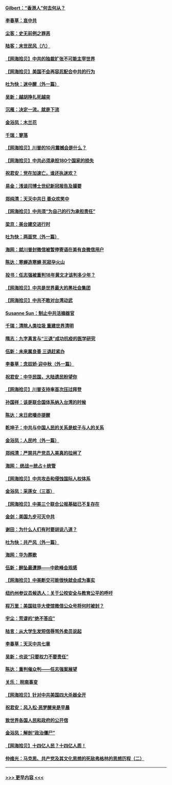 #### [Gilbert：“香港人”何去何从？](../pages/nsc993/n12435894.md?t=09282002) 
#### [李春草：哀中共](../pages/nsc993/n12435874.md?t=09282002) 
#### [尘客：史无前例之罪恶](../pages/nsc993/n12435762.md?t=09282002) 
#### [陆客：末世民风（六）](../pages/nsc993/n12435354.md?t=09282002) 
#### [【网海拾贝】中共的独裁扩张不可能主宰世界](../pages/nsc993/n12435151.md?t=09282002) 
#### [【网海拾贝】美国不会再容忍配合中共的行为](../pages/nsc993/n12433808.md?t=09282002) 
#### [吐为快：迷中醒（外一篇）](../pages/nsc993/n12433585.md?t=09282002) 
#### [吴新：越胡挣扎死越突](../pages/nsc993/n12433562.md?t=09282002) 
#### [沉雁：决定一流，就是下流](../pages/nsc993/n12432128.md?t=09282002) 
#### [金浴凤：木兰花](../pages/nsc993/n12432124.md?t=09282002) 
#### [千瑞：寥落](../pages/nsc993/n12432071.md?t=09282002) 
#### [【网海拾贝】川普的10月震撼会是什么？](../pages/nsc993/n12431624.md?t=09282002) 
#### [【网海拾贝】中共必须承担180个国家的损失](../pages/nsc993/n12428893.md?t=09282002) 
#### [祝君安：党在加速亡，谁还执迷欢？](../pages/nsc993/n12428652.md?t=09282002) 
#### [易金：浅谈闫博士世纪新冠报告及撮要](../pages/nsc993/n12426822.md?t=09282002) 
#### [郑纯清：天灭中共日 善众欢笑中](../pages/nsc993/n12426784.md?t=09282002) 
#### [【网海拾贝】中共须“为自己的行为承担责任”](../pages/nsc993/n12426067.md?t=09282002) 
#### [梁京：美台建交进行时](../pages/nsc993/n12424066.md?t=09282002) 
#### [吐为快：两面党（外一篇）](../pages/nsc993/n12424043.md?t=09282002) 
#### [海网：就川普封微信被暂停寄语在美有良微信用户](../pages/nsc993/n12424021.md?t=09282002) 
#### [陈达：寒蝉造寒蝉 死寂孕火山](../pages/nsc993/n12423958.md?t=09282002) 
#### [投书：任志强被重判18年黄文才该判多少年？](../pages/nsc993/n12423672.md?t=09282002) 
#### [【网海拾贝】中共是世界最大的黑社会集团](../pages/nsc993/n12423543.md?t=09282002) 
#### [【网海拾贝】中共不敢对台湾动武](../pages/nsc993/n12421418.md?t=09282002) 
#### [Susanne Sun：制止中共活摘器官](../pages/nsc993/n12419654.md?t=09282002) 
#### [千瑞：清除人类垃圾 重建世界清明](../pages/nsc993/n12419414.md?t=09282002) 
#### [隋志：九字真言与“三退”成功抗疫的医学研究](../pages/nsc993/n12419248.md?t=09282002) 
#### [伍新：未来属良善 三退赶紧办](../pages/nsc993/n12418496.md?t=09282002) 
#### [李春草：念奴娇·迎中秋（外一篇）](../pages/nsc993/n12418465.md?t=09282002) 
#### [祝君安：中华民国，大陆遗民盼望你](../pages/nsc993/n12418089.md?t=09282002) 
#### [【网海拾贝】川普支持率首次压过拜登](../pages/nsc993/n12418050.md?t=09282002) 
#### [孙国祥：该是联合国体系纳入台湾的时候](../pages/nsc993/n12417369.md?t=09282002) 
#### [陈达：末日悲嚎亦提醒](../pages/nsc993/n12416736.md?t=09282002) 
#### [乾坤子：中共与中国人民的关系是蚊子与人的关系](../pages/nsc993/n12416632.md?t=09282002) 
#### [金浴凤：人民吟（外一篇）](../pages/nsc993/n12416567.md?t=09282002) 
#### [郑纯清：严禁共产党员入美真的拉闸了](../pages/nsc993/n12416550.md?t=09282002) 
#### [海网： 统战＝统占＋统管](../pages/nsc993/n12416404.md?t=09282002) 
#### [【网海拾贝】中共攻击和侵蚀国际人权体系](../pages/nsc993/n12416250.md?t=09282002) 
#### [金浴凤：采莲女（三首）](../pages/nsc993/n12415517.md?t=09282002) 
#### [【网海拾贝】中美三个联合公报基础已不复存在](../pages/nsc993/n12415054.md?t=09282002) 
#### [金剑：美国九步可灭中共](../pages/nsc993/n12413183.md?t=09282002) 
#### [谢田：为什么人们有时要胡说八道？](../pages/nsc993/n12411861.md?t=09282002) 
#### [吐为快：共产风（外一篇）](../pages/nsc993/n12411761.md?t=09282002) 
#### [海网：华为葬歌](../pages/nsc993/n12410381.md?t=09282002) 
#### [伍新：醉坠最遭罪——中欧峰会观感](../pages/nsc993/n12410364.md?t=09282002) 
#### [【网海拾贝】中美断交可能很快就会成为事实](../pages/nsc993/n12409495.md?t=09282002) 
#### [纽约州参议员候选人：关于公校安全与教育公平的呼吁](../pages/nsc993/n12409228.md?t=09282002) 
#### [程万里：美国驻华大使馆微信公众号将何时被封？](../pages/nsc993/n12407397.md?t=09282002) 
#### [宇尘：荒谬的“绝不答应”](../pages/nsc993/n12407360.md?t=09282002) 
#### [陆言：从大学生发短信辱骂外卖员说起](../pages/nsc993/n12407285.md?t=09282002) 
#### [李春草：天灭中共七章](../pages/nsc993/n12406988.md?t=09282002) 
#### [吴新：也说“只要权力不要责任”](../pages/nsc993/n12406966.md?t=09282002) 
#### [陈达：重判催众判——任志强案展望](../pages/nsc993/n12404540.md?t=09282002) 
#### [关乐： 皖南事变](../pages/nsc993/n12404288.md?t=09282002) 
#### [【网海拾贝】针对中共美国四大杀器全开](../pages/nsc993/n12404172.md?t=09282002) 
#### [祝君安：风入松‧恶梦醒来是早晨](../pages/nsc993/n12401953.md?t=09282002) 
#### [致世界各国人民和政府的公开信](../pages/nsc993/n12401824.md?t=09282002) 
#### [金浴凤：解剖“政治僵尸”](../pages/nsc993/n12401808.md?t=09282002) 
#### [【网海拾贝】十四亿人民？十四亿人质！](../pages/nsc993/n12401708.md?t=09282002) 
#### [仲维光：马克思、共产党及其文化思想的死敌弗格林的思想历程（二）](../pages/nsc993/n12399107.md?t=09282002) 

----
#### [ >>> 更早内容 <<< ](../indexes/nsc993-earlier.md)
